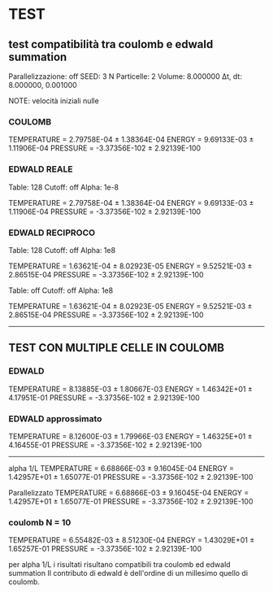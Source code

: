 # TEST

## test compatibilità tra coulomb e edwald summation

Parallelizzazione: off
SEED: 3
N Particelle: 2
Volume: 8.000000
Δt, dt: 8.000000, 0.001000

NOTE: velocità iniziali nulle

### COULOMB

TEMPERATURE = 2.79758E-04 ± 1.38364E-04
ENERGY = 9.69133E-03 ± 1.11906E-04
PRESSURE = -3.37356E-102 ± 2.92139E-100

### EDWALD REALE

Table: 128
Cutoff: off
Alpha: 1e-8

TEMPERATURE = 2.79758E-04 ± 1.38364E-04
ENERGY = 9.69133E-03 ± 1.11906E-04
PRESSURE = -3.37356E-102 ± 2.92139E-100

### EDWALD RECIPROCO

Table: 128
Cutoff: off
Alpha: 1e8

TEMPERATURE = 1.63621E-04 ± 8.02923E-05
ENERGY = 9.52521E-03 ± 2.86515E-04
PRESSURE = -3.37356E-102 ± 2.92139E-100

Table: off
Cutoff: off
Alpha: 1e8

TEMPERATURE = 1.63621E-04 ± 8.02923E-05
ENERGY = 9.52521E-03 ± 2.86515E-04
PRESSURE = -3.37356E-102 ± 2.92139E-100

---

## TEST CON MULTIPLE CELLE IN COULOMB

### EDWALD

TEMPERATURE = 8.13885E-03 ± 1.80667E-03
ENERGY = 1.46342E+01 ± 4.17951E-01
PRESSURE = -3.37356E-102 ± 2.92139E-100

### EDWALD approssimato

TEMPERATURE = 8.12600E-03 ± 1.79966E-03
ENERGY = 1.46325E+01 ± 4.16455E-01
PRESSURE = -3.37356E-102 ± 2.92139E-100

---

alpha 1/L
TEMPERATURE = 6.68866E-03 ± 9.16045E-04
ENERGY = 1.42957E+01 ± 1.65077E-01
PRESSURE = -3.37356E-102 ± 2.92139E-100

Parallelizzato
TEMPERATURE = 6.68866E-03 ± 9.16045E-04
ENERGY = 1.42957E+01 ± 1.65077E-01
PRESSURE = -3.37356E-102 ± 2.92139E-100

### coulomb N = 10

TEMPERATURE = 6.55482E-03 ± 8.51230E-04
ENERGY = 1.43029E+01 ± 1.65257E-01
PRESSURE = -3.37356E-102 ± 2.92139E-100

per alpha 1/L i risultati risultano compatibili tra coulomb ed edwald summation
Il contributo di edwald è dell'ordine di un millesimo quello di coulomb.
